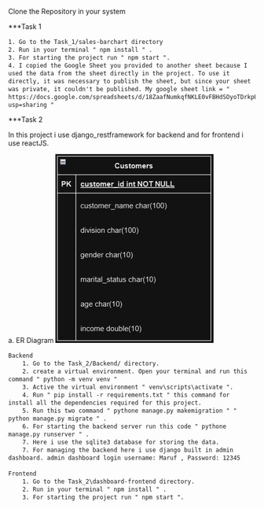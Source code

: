 Clone the Repository in your system

\*\*\*Task 1

    1. Go to the Task_1/sales-barchart directory
    2. Run in your terminal " npm install " .
    3. For starting the project run " npm start ".
    4. I copied the Google Sheet you provided to another sheet because I used the data from the sheet directly in the project. To use it directly, it was necessary to publish the sheet, but since your sheet was private, it couldn't be published. My google sheet link = " https://docs.google.com/spreadsheets/d/18ZaafNumkqfNKLE0vFBHdSOyoTDrkpUIiEqUcc0kFOE/edit?usp=sharing "

\*\*\*Task 2

In this project i use django_restframework for backend and for frontend i use reactJS.
    
a. ER Diagram
![alt text](image.png)

    Backend
        1. Go to the Task_2/Backend/ directory.
        2. create a virtual environment. Open your terminal and run this command " python -m venv venv "
        3. Active the virtual environment " venv\scripts\activate ".
        4. Run " pip install -r requirements.txt " this command for install all the dependencies required for this project.
        5. Run this two command " pythone manage.py makemigration " " python manage.py migrate " .
        6. For starting the backend server run this code " pythone manage.py runserver " .
        7. Here i use the sqlite3 database for storing the data.
        7. For managing the backend here i use django built in admin dashboard. admin dashboard login username: Maruf , Password: 12345

    Frontend
        1. Go to the Task_2\dashboard-frontend directory.
        2. Run in your terminal " npm install " .
        3. For starting the project run " npm start ".
